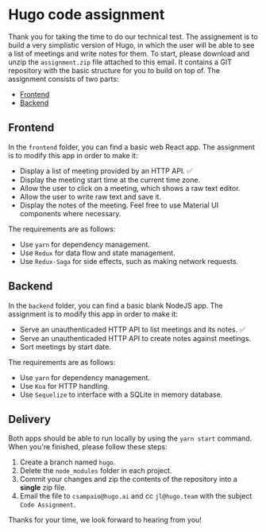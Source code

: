Hugo code assignment
============

Thank you for taking the time to do our technical test.
The assignement is to build a very simplistic version of Hugo, in which the user will be able to see a list of meetings and write notes for them.
To start, please download and unzip the `assignment.zip` file attached to this email. It contains a GIT repository with the basic structure for you to build on top of.
The assignment consists of two parts:

* [Frontend](#frontend)
* [Backend](#backend)

## Frontend

In the `frontend` folder, you can find a basic web React app. The assignment is to modify this app in order to make it:
* Display a list of meeting provided by an HTTP API. ✅
* Display the meeting start time at the current time zone.
* Allow the user to click on a meeting, which shows a raw text editor.
* Allow the user to write raw text and save it.
* Display the notes of the meeting. Feel free to use Material UI components where necessary.

The requirements are as follows:
* Use `yarn` for dependency management.
* Use `Redux` for data flow and state management.
* Use `Redux-Saga` for side effects, such as making network requests.

## Backend

In the `backend` folder, you can find a basic blank NodeJS app. The assignment is to modify this app in order to make it:
* Serve an unauthenticaded HTTP API to list meetings and its notes. ✅
* Serve an unauthenticaded HTTP API to create notes against meetings.
* Sort meetings by start date.

The requirements are as follows:
* Use `yarn` for dependency management.
* Use `Koa` for HTTP handling.
* Use `Sequelize` to interface with a SQLite in memory database.

## Delivery
Both apps should be able to run locally by using the `yarn start` command.
When you're finished, please follow these steps:
1) Create a branch named `hugo`.
2) Delete the `node_modules` folder in each project.
3) Commit your changes and zip the contents of the repository into a **single** zip file.
3) Email the file to `csampaio@hugo.ai` and cc `jl@hugo.team` with the subject `Code Assignment`.


Thanks for your time, we look forward to hearing from you!
